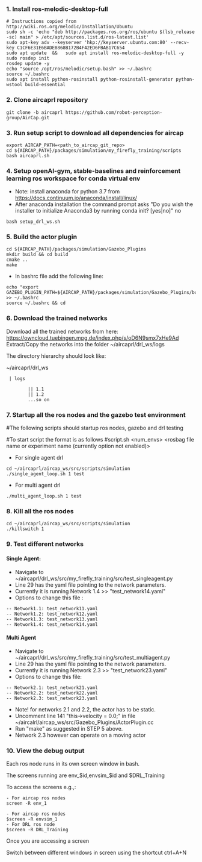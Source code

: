 

### 1. Install ros-melodic-desktop-full
```
# Instructions copied from http://wiki.ros.org/melodic/Installation/Ubuntu
sudo sh -c 'echo "deb http://packages.ros.org/ros/ubuntu $(lsb_release -sc) main" > /etc/apt/sources.list.d/ros-latest.list'
sudo apt-key adv --keyserver 'hkp://keyserver.ubuntu.com:80' --recv-key C1CF6E31E6BADE8868B172B4F42ED6FBAB17C654
sudo apt update  &&   sudo apt install ros-melodic-desktop-full -y
sudo rosdep init 
rosdep update -y
echo "source /opt/ros/melodic/setup.bash" >> ~/.bashrc
source ~/.bashrc
sudo apt install python-rosinstall python-rosinstall-generator python-wstool build-essential
```

### 2. Clone aircaprl repository
```
git clone -b aircaprl https://github.com/robot-perception-group/AirCap.git
```

### 3. Run setup script to download all dependencies for aircap
```
export AIRCAP_PATH=<path_to_aircap_git_repo>
cd ${AIRCAP_PATH}/packages/simulation/my_firefly_training/scripts
bash aircaprl.sh
```

### 4. Setup openAI-gym, stable-baselines and reinforcement learning ros workspace for conda virtual env
- Note: install anaconda for python 3.7 from https://docs.continuum.io/anaconda/install/linux/ 
- After anaconda installation the command prompt asks "Do you wish the installer to initialize Anaconda3 by running conda init? [yes|no]" no
```
bash setup_drl_ws.sh
```

### 5. Build the actor plugin

```
cd ${AIRCAP_PATH}/packages/simulation/Gazebo_Plugins
mkdir build && cd build
cmake ..
make
```
- In bashrc file add the following line:
```
echo "export GAZEBO_PLUGIN_PATH=${AIRCAP_PATH}/packages/simulation/Gazebo_Plugins/build" >> ~/.bashrc
source ~/.bashrc && cd
```

### 6. Download the trained networks
Download all the trained networks from here: https://owncloud.tuebingen.mpg.de/index.php/s/oD6N9smx7xHe9Ad
Extract/Copy the networks into the folder ~/aircaprl/drl_ws/logs

The directory hierarchy should look like:

~/aircaprl/drl_ws 

     | logs

            || 1.1
            || 1.2
            ...so on
  

### 7. Startup all the ros nodes and the gazebo test environment

#The following scripts should startup ros nodes, gazebo and drl testing

#To start script the format is as follows
#script.sh  <num_envs> <rosbag file name or experiment name (currently option not enabled)>
- For single agent drl
```
cd ~/aircaprl/aircap_ws/src/scripts/simulation
./single_agent_loop.sh 1 test
```

- For multi agent drl
```
./multi_agent_loop.sh 1 test
```


### 8. Kill all the ros nodes
```
cd ~/aircaprl/aircap_ws/src/scripts/simulation
./killswitch 1
```

### 9. Test different networks
#### Single Agent:

- Navigate to ~/aircaprl/drl_ws/src/my_firefly_training/src/test_singleagent.py
- Line 29 has the yaml file pointing to the network parameters. 
- Currently it is running Network 1.4 >> "test_network14.yaml"
- Options to change this file :
```
-- Network1.1: test_network11.yaml
-- Network1.2: test_network12.yaml
-- Network1.3: test_network13.yaml
-- Network1.4: test_network14.yaml
```

#### Multi Agent
- Navigate to ~/aircaprl/drl_ws/src/my_firefly_training/src/test_multiagent.py
- Line 29 has the yaml file pointing to the network parameters. 
- Currently it is running Network 2.3 >> "test_network23.yaml"
- Options to change this file:
```
-- Network2.1: test_network21.yaml
-- Network2.2: test_network22.yaml
-- Network2.3: test_network23.yaml
```
- Note! for networks 2.1 and 2.2, the actor has to be static. 
- Uncomment line 141 "this->velocity  = 0.0;" in file ~/aircalrl/aircap_ws/src/Gazebo_Plugins/ActorPlugin.cc
- Run "make" as suggested in STEP 5 above. 
- Network 2.3 however can operate on a moving actor


### 10. View the debug output 
Each ros node runs in its own screen window in bash.

The screens running are env_$id,envsim_$id and $DRL_Training

To access the screens e.g.,:
```
- For aircap ros nodes
screen -R env_1

- For aircap ros nodes
$screen -R envsim_1
- For DRL ros node
$screen -R DRL_Training
```

Once you are accessing a screen

Switch between different windows in screen using the shortcut ctrl+A+N
